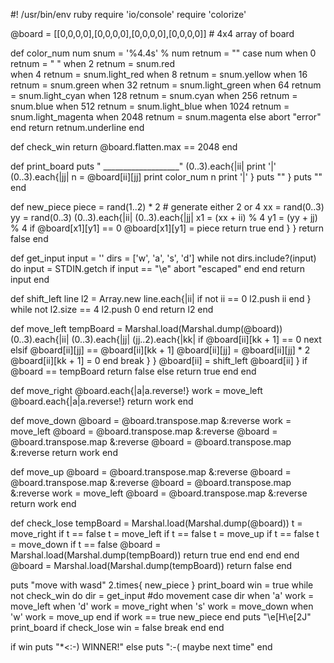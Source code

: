 #! /usr/bin/env ruby
require 'io/console'
require 'colorize'

@board = [[0,0,0,0],[0,0,0,0],[0,0,0,0],[0,0,0,0]] # 4x4 array of board

def color_num num
	snum = '%4.4s' % num
	retnum = ""
	case num
	when 0
		retnum = "    "
	when 2
		retnum = snum.red	
	when 4
		retnum = snum.light_red
	when 8
		retnum = snum.yellow
	when 16
		retnum = snum.green
	when 32
		retnum = snum.light_green
	when 64
		retnum = snum.light_cyan
	when 128
		retnum = snum.cyan
	when 256
		retnum = snum.blue
	when 512
		retnum = snum.light_blue
	when 1024
		retnum = snum.light_magenta
	when 2048
		retnum = snum.magenta
	else
		abort "error"
	end
	return retnum.underline
end

def check_win
	return @board.flatten.max == 2048
end

def print_board
	puts " ___________________"
	(0..3).each{|ii|
		print '|'
		(0..3).each{|jj|
			n = @board[ii][jj]
			print color_num n
			print '|'
		}
		puts ""
	}
	puts ""
end

def new_piece
	piece = rand(1..2) * 2 # generate either 2 or 4
	xx = rand(0..3)
	yy = rand(0..3)
	(0..3).each{|ii|
		(0..3).each{|jj|
			x1 = (xx + ii) % 4
			y1 = (yy + jj) % 4
			if @board[x1][y1] == 0
				@board[x1][y1] = piece
				return true
			end
		}
	}
	return false
end

def get_input
	input = ''
	dirs = ['w', 'a', 's', 'd']
	while not dirs.include?(input) do
		input = STDIN.getch 
		if input == "\e" 
			abort "escaped" 
		end 
	end 
	return input 
end 

def shift_left line
	l2 = Array.new
	line.each{|ii|
		if not ii == 0
			l2.push ii
		end
	}
	while not l2.size == 4
		l2.push 0
	end
	return l2
end

def move_left
	tempBoard = Marshal.load(Marshal.dump(@board))
	(0..3).each{|ii| 
		(0..3).each{|jj| 
			(jj..2).each{|kk| 
				if @board[ii][kk + 1] == 0 
					next
				elsif @board[ii][jj] == @board[ii][kk + 1]
					@board[ii][jj] = @board[ii][jj] * 2
					@board[ii][kk + 1] = 0
				end
				break
			}
		}
		@board[ii] = shift_left @board[ii]
	}
	if @board == tempBoard
		return false
	else
		return true
	end
end

def move_right
	@board.each{|a|a.reverse!}
	work = move_left
	@board.each{|a|a.reverse!}
	return work
end

def move_down
	@board = @board.transpose.map &:reverse
	work = move_left
	@board = @board.transpose.map &:reverse
	@board = @board.transpose.map &:reverse
	@board = @board.transpose.map &:reverse
	return work
end

def move_up
	@board = @board.transpose.map &:reverse
	@board = @board.transpose.map &:reverse
	@board = @board.transpose.map &:reverse
	work = move_left
	@board = @board.transpose.map &:reverse
	return work
end

def check_lose
	tempBoard = Marshal.load(Marshal.dump(@board))
	t = move_right
	if t == false
		t = move_left
		if t == false
			t = move_up
			if t == false
				t = move_down
				if t == false
					@board = Marshal.load(Marshal.dump(tempBoard))
					return true
				end
			end
		end
	end
	@board = Marshal.load(Marshal.dump(tempBoard))
	return false
end

puts "move with wasd"
2.times{
	new_piece
}
print_board
win = true
while not check_win do
	dir = get_input
	#do movement
	case dir
	when 'a'
		work = move_left
	when 'd'
		work = move_right
	when 's'
		work = move_down
	when 'w'
		work = move_up
	end
	if work	== true
		new_piece
	end
	puts "\e[H\e[2J"
	print_board
	if check_lose
		win = false
		break
	end
end

if win
	puts "*<:-) WINNER!"
else
	puts ":-( maybe next time"
end
